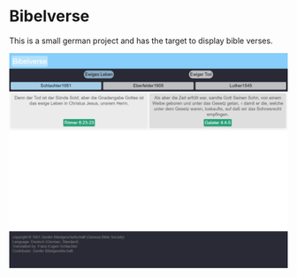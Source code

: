# Bibelverse

This is a small german project and has the target to display bible verses.

<img src="preview-imgs/main-page.PNG" alt="main-page"/>